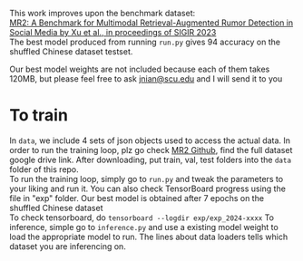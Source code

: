 This work improves upon the benchmark dataset: <br> [MR2: A Benchmark for Multimodal Retrieval-Augmented Rumor Detection in Social Media by Xu et al., in proceedings of SIGIR 2023](https://dl.acm.org/doi/pdf/10.1145/3539618.3591896) <br>
The best model produced from running `run.py` gives 94 accuracy on the shuffled Chinese dataset testset. <br>

Our best model weights are not included because each of them takes 120MB, but please feel free to ask jnian@scu.edu and I will send it to you 
# To train 
In `data`, we include 4 sets of json objects used to access the actual data. In order to run the training loop, plz go check [MR2 Github](https://github.com/THU-BPM/MR2), find the full dataset google drive link. After downloading, put train, val, test folders into the `data` folder of this repo. <br>
To run the training loop, simply go to `run.py` and tweak the parameters to your liking and run it. You can also check TensorBoard progress using the file in "exp" folder. Our best model is obtained after 7 epochs on the shuffled Chinese dataset <br>
To check tensorboard, do `tensorboard --logdir exp/exp_2024-xxxx`
To inference, simple go to `inference.py` and use a existing model weight to load the appropriate model to run. The lines about data loaders tells which dataset you are inferencing on. 
